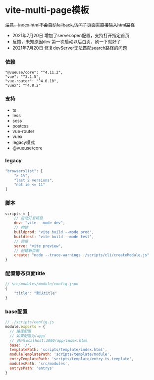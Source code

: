 # vite-multi-page模板

<del>注意，index.html不会自动fallback,访问子页面需直接输入html路径</del>

+ 2021年7月20日 增加了server.open配置，支持打开指定首页
+ 反馈，未知原因dev 第一次启动以后白页，刷一下就好了
+ 2021年7月20日 修复devServer无法匹配search路径的问题

### 依赖

```
"@vueuse/core": "^4.11.2",
"vue": "^3.1.5",
"vue-router": "^4.0.10",
"vuex": "^4.0.2"
```

### 支持

+ ts
+ less
+ scss
+ postcss
+ vue-router
+ vuex
+ legacy模式
+ @vueuse/core

### legacy

```javascript
"browserslist": [
    "> 1%",
    "last 2 versions",
    "not ie <= 11"
]
```

### 脚本

```javascript
scripts = {
    // 启动开发项目
    dev: "vite --mode dev",
    // 构建
    buildprod: "vite build --mode prod",
    buildtest: "vite build --mode test",
    // 预览
    serve: "vite preview",
    // 创建新页面
    create: "node --trace-warnings ./scripts/cli/createModule.js"
}
```

### 配置静态页面title

```javascript
// src/modules/module/config.json
{
    "title": "默认title"
}
```

### base配置

```javascript
// ./scripts/config.js
module.exports = {
  // 路径配置
  // 如果配置为/app/
  // 访问localhost:3000/app/index.html
  base: '/',
  templatePath: 'scripts/template/index.html',
  moduleTemplatePath: 'scripts/template/module',
  entryTemplatePath: 'scripts/template/entry.ts.template',
  modulesPath: 'src/modules',
  entrysPath: 'entrys'
}
```
